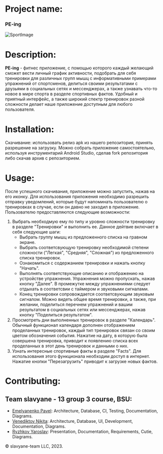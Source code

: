 # Project name:
### PE-ing

![SportImage](https://user-images.githubusercontent.com/79499100/212181298-5170fe6c-eab2-43c2-9cd1-5a181a84e7dc.png)
# Description:
<b>PE-ing</b> - фитнес приложение, с помощью которого каждый желающий сможет вести личный график активности, подобрать для себя тренировки для различных групп мышц с информативными примерами упражнений от спортсменов, делиться своими результатами с друзьями в социальных сетях и мессенджерах, а также узнавать что-то новое в мире спорта в разделе спортивных фактов. Удобный и приятный интерфейс, а также широкий спектр тренировок разной сложности делает наше приложение доступным для любого пользователя. 
# Installation:
Скачивание: использовать релиз apk из нашего репозитория, принять разрешение на загрузку.
Можно собрать приложение самостоятельно, используя инструментарий Android Studio, сделав fork репозитория либо скачав архив с репозиторием.
# Usage:
После успешного скачивания, приложение можно запустить, нажав на его иконку. Для использования приложения необходимо разрешить отправку уведомлений, которые будут напоминать пользователю о тренировках в случае, если он давно не заходил в приложение.
Пользователю предоставляются следующие возможности: 
1. Выбрать необходмую ему по типу и уровню сложности тренировку в разделе "Тренировки" и выполнить ее. Данное дейтвие включает в себя следующие шаги:
    * Выбрать группу мышц из предложенного списка на гравном экране.
    * Выбрать соответсвующую тренировку необходимой степени сложности ("Легкая", "Средняя", "Сложная") из предложенного списка тренировок.
    * Ознакомиться с содержанием тренировки и нажать кнопку "Начать".
    * Выполнять соответствующие описанию и отображению на устройстве упражнения. Упражнения можно пропускать, нажав кнопку "Далее". В промежутке между упражнениями следует отдыхать в соответсвии с таймером и звуковыми сигналами.
    * Конец тренировки сопровождается соответсвующим звуковым сигналом. Можно видеть общее время тренировки, а также, при желании, поделиться перечнем упражнений и вашим результатом в социальных сетях или мессенджерах, нажав кнопку "Поделиться результатом".
2. Просмотреть дни выполненных тренировок в разделе "Календарь". Обычный функционал календаря дополнен отображением проделанных тренировок, каждый тип тренировок связан со своим цветом обозначения события. Нажатие на дату, в которую была совершена тренировка, приводит к появлению списка всех проделанных в этот день тренировок и данными о них.
3. Узнать интересные спортивные факты в разделе "Facts". Для использования этого функционала необходим доступ в интернет. Нажатие кнопки "Перезагрузить" приводит к загрузке новых фактов.
# Contributing: 
   ## Team slavyane - 13 group 3 course, BSU:
   * [Emelyanenko Pavel](https://github.com/AllerleiMal): Architecture, Database, CI, Testing, Documentation, Diagrams.
   * [Venediktov Nikita](https://github.com/NikitaVen): Architecture, Database, UI, Development, Documentation, Diagrams.
   * [Ryzhkov Yaroslav](https://github.com/Creator674): Presentation, Documentation, Requirements, Cutie, Diagrams.

© slavyane-team LLC, 2023.
